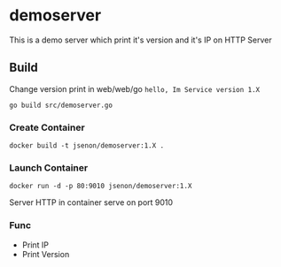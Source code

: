 # demoserver

This is a demo server which print it's version and it's IP on HTTP Server

## Build

Change version print in web/web/go `hello, Im Service version 1.X`

```
go build src/demoserver.go
```


### Create Container

```
docker build -t jsenon/demoserver:1.X .
```

### Launch Container

```
docker run -d -p 80:9010 jsenon/demoserver:1.X
```

Server HTTP in container serve on port 9010

### Func

- Print IP
- Print Version


